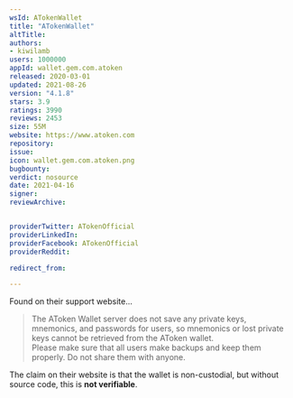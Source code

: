 ```yaml
---
wsId: ATokenWallet
title: "ATokenWallet"
altTitle: 
authors:
- kiwilamb
users: 1000000
appId: wallet.gem.com.atoken
released: 2020-03-01
updated: 2021-08-26
version: "4.1.8"
stars: 3.9
ratings: 3990
reviews: 2453
size: 55M
website: https://www.atoken.com
repository: 
issue: 
icon: wallet.gem.com.atoken.png
bugbounty: 
verdict: nosource
date: 2021-04-16
signer: 
reviewArchive:


providerTwitter: ATokenOfficial
providerLinkedIn: 
providerFacebook: ATokenOfficial
providerReddit: 

redirect_from:

---
```



Found on their support website...

> The AToken Wallet server does not save any private keys, mnemonics, and
  passwords for users, so mnemonics or lost private keys cannot be retrieved
  from the AToken wallet.<br>
  Please make sure that all users make backups and keep them properly. Do not
  share them with anyone.

The claim on their website is that the wallet is non-custodial, but without source code, this is **not verifiable**.
